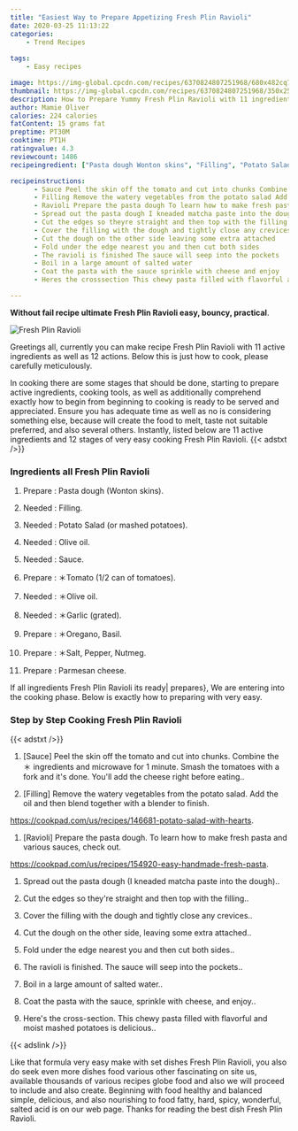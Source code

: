 ```yaml
---
title: "Easiest Way to Prepare Appetizing Fresh Plin Ravioli"
date: 2020-03-25 11:13:22
categories:
    - Trend Recipes
    
tags:
    - Easy recipes

image: https://img-global.cpcdn.com/recipes/6370824807251968/680x482cq70/fresh-plin-ravioli-recipe-main-photo.jpg
thumbnail: https://img-global.cpcdn.com/recipes/6370824807251968/350x250cq70/fresh-plin-ravioli-recipe-main-photo.jpg
description: How to Prepare Yummy Fresh Plin Ravioli with 11 ingredients and 12 stages of easy cooking.
author: Mamie Oliver
calories: 224 calories
fatContent: 15 grams fat
preptime: PT30M
cooktime: PT1H
ratingvalue: 4.3
reviewcount: 1486
recipeingredient: ["Pasta dough Wonton skins", "Filling", "Potato Salad or mashed potatoes", "Olive oil", "Sauce", "Tomato 12 can of tomatoes", "Olive oil", "Garlic grated", "Oregano Basil", "Salt Pepper Nutmeg", "Parmesan cheese"]

recipeinstructions: 
      - Sauce Peel the skin off the tomato and cut into chunks Combine the  ingredients and microwave for 1 minute Smash the tomatoes with a fork and its done Youll add the cheese right before eating 
      - Filling Remove the watery vegetables from the potato salad Add the oil and then blend together with a blender to finishhttpscookpadcomusrecipes146681potatosaladwithhearts 
      - Ravioli Prepare the pasta dough To learn how to make fresh pasta and various sauces check outhttpscookpadcomusrecipes154920easyhandmadefreshpasta 
      - Spread out the pasta dough I kneaded matcha paste into the dough 
      - Cut the edges so theyre straight and then top with the filling 
      - Cover the filling with the dough and tightly close any crevices 
      - Cut the dough on the other side leaving some extra attached 
      - Fold under the edge nearest you and then cut both sides 
      - The ravioli is finished The sauce will seep into the pockets 
      - Boil in a large amount of salted water 
      - Coat the pasta with the sauce sprinkle with cheese and enjoy 
      - Heres the crosssection This chewy pasta filled with flavorful and moist mashed potatoes is delicious

---
```




**Without fail recipe ultimate Fresh Plin Ravioli easy, bouncy, practical**. 


![Fresh Plin Ravioli](https://img-global.cpcdn.com/recipes/6370824807251968/680x482cq70/fresh-plin-ravioli-recipe-main-photo.jpg "Fresh Plin Ravioli")




Greetings all, currently you can make recipe Fresh Plin Ravioli with 11 active ingredients as well as 12 actions. Below this is just how to cook, please carefully meticulously.

In cooking there are some stages that should be done, starting to prepare active ingredients, cooking tools, as well as additionally comprehend exactly how to begin from beginning to cooking is ready to be served and appreciated. Ensure you has adequate time as well as no is considering something else, because will create the food to melt, taste not suitable preferred, and also several others. Instantly, listed below are 11 active ingredients and 12 stages of very easy cooking Fresh Plin Ravioli.
{{< adstxt />}}

### Ingredients all Fresh Plin Ravioli


1. Prepare  : Pasta dough (Wonton skins).

1. Needed  : Filling.

1. Needed  : Potato Salad (or mashed potatoes).

1. Needed  : Olive oil.

1. Needed  : Sauce.

1. Prepare  : ＊Tomato (1/2 can of tomatoes).

1. Needed  : ＊Olive oil.

1. Needed  : ＊Garlic (grated).

1. Prepare  : ＊Oregano, Basil.

1. Prepare  : ＊Salt, Pepper, Nutmeg.

1. Prepare  : Parmesan cheese.



If all ingredients Fresh Plin Ravioli its ready| prepares}, We are entering into the cooking phase. Below is exactly how to preparing with very easy.

### Step by Step Cooking Fresh Plin Ravioli

{{< adstxt />}}


1. [Sauce] Peel the skin off the tomato and cut into chunks. Combine the ＊ ingredients and microwave for 1 minute. Smash the tomatoes with a fork and it&#39;s done. You&#39;ll add the cheese right before eating..



1. [Filling] Remove the watery vegetables from the potato salad. Add the oil and then blend together with a blender to finish.

https://cookpad.com/us/recipes/146681-potato-salad-with-hearts.



1. [Ravioli] Prepare the pasta dough. To learn how to make fresh pasta and various sauces, check out.

https://cookpad.com/us/recipes/154920-easy-handmade-fresh-pasta.



1. Spread out the pasta dough (I kneaded matcha paste into the dough)..



1. Cut the edges so they&#39;re straight and then top with the filling..



1. Cover the filling with the dough and tightly close any crevices..



1. Cut the dough on the other side, leaving some extra attached..



1. Fold under the edge nearest you and then cut both sides..



1. The ravioli is finished. The sauce will seep into the pockets..



1. Boil in a large amount of salted water..



1. Coat the pasta with the sauce, sprinkle with cheese, and enjoy..



1. Here&#39;s the cross-section. This chewy pasta filled with flavorful and moist mashed potatoes is delicious..





{{< adslink />}}

Like that formula very easy make with set dishes Fresh Plin Ravioli, you also do seek even more dishes food various other fascinating on site us, available thousands of various recipes globe food and also we will proceed to include and also create. Beginning with food healthy and balanced simple, delicious, and also nourishing to food fatty, hard, spicy, wonderful, salted acid is on our web page. Thanks for reading the best dish Fresh Plin Ravioli.
